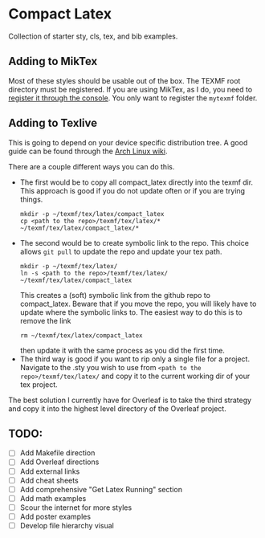# Compact Latex
Collection of starter sty, cls, tex, and bib examples.

## Adding to MikTex
Most of these styles should be usable out of the box. The TEXMF root directory
must be registered. If you are using MikTex, as I do, you need to [register it
through the console](https://tex.stackexchange.com/questions/1137/where-do-i-place-my-own-sty-or-cls-files-to-make-them-available-to-all-my-te).
You only want to register the `mytexmf` folder.

## Adding to Texlive
This is going to depend on your device specific distribution tree. A good guide 
can be found through the [Arch Linux wiki](wiki.archlinux.org/title/TeX_Live). 

There are a couple different ways you can do this. 
- The first would be to copy all compact_latex directly into the texmf dir. 
  This approach is good if you do not update often or if you are trying things. 
  ```
  mkdir -p ~/texmf/tex/latex/compact_latex
  cp <path to the repo>/texmf/tex/latex/* ~/texmf/tex/latex/compact_latex/*
  ```
- The second would be to create symbolic link to the repo. This choice allows 
  `git pull` to update the repo and update your tex path.
  ```
  mkdir -p ~/texmf/tex/latex/
  ln -s <path to the repo>/texmf/tex/latex/ ~/texmf/tex/latex/compact_latex
  ```
  This creates a (soft) symbolic link from the github repo to compact_latex. 
  Beware that if you move the repo, you will likely have to update where the 
  symbolic links to. The easiest way to do this is to remove the link
  ```
  rm ~/texmf/tex/latex/compact_latex
  ```
  then update it with the same process as you did the first time.
- The third way is good if you want to rip only a single file for a project. 
  Navigate to the .sty you wish to use from 
  `<path to the repo>/texmf/tex/latex/` and copy it to the current working dir
  of your tex project.
 
 
The best solution I currently have for Overleaf is to take the third strategy 
  and copy it into the highest level directory of the Overleaf project.

## TODO:

- [ ] Add Makefile direction
- [ ] Add Overleaf directions
- [ ] Add external links
- [ ] Add cheat sheets
- [ ] Add comprehensive "Get Latex Running" section
- [ ] Add math examples
- [ ] Scour the internet for more styles
- [ ] Add poster examples
- [ ] Develop file hierarchy visual
